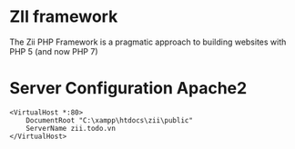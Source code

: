 # ZII framework
The Zii PHP Framework is a pragmatic approach to building websites with PHP 5 (and now PHP 7)
# Server Configuration Apache2
```
<VirtualHost *:80>
    DocumentRoot "C:\xampp\htdocs\zii\public"
    ServerName zii.todo.vn
</VirtualHost>
```
